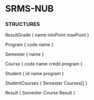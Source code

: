 # SRMS-NUB

### STRUCTURES
ResultGrade {
	name
	minPoint
	maxPoint
}

Program {
	code
	name
}

Semester {
	name
}

Course {
	code
	name
	credit
	program
}

Student {
	id
	name
	program
}

StudentCourses {
	Semester
	Courses[]
}

Result {
	Semester
	Course
	Result
}
